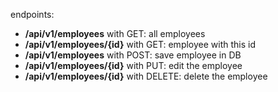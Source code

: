 <p>
endpoints:<br />
<ul>
  <li><b>/api/v1/employees</b> with GET: all employees</li>
  <li><b>/api/v1/employees/{id}</b> with GET: employee with this id</li>
  <li><b>/api/v1/employees</b> with POST: save employee in DB</li>
  <li><b>/api/v1/employees/{id}</b> with PUT: edit the employee</li>
  <li><b>/api/v1/employees/{id}</b> with DELETE: delete the employee</li>
</p>
